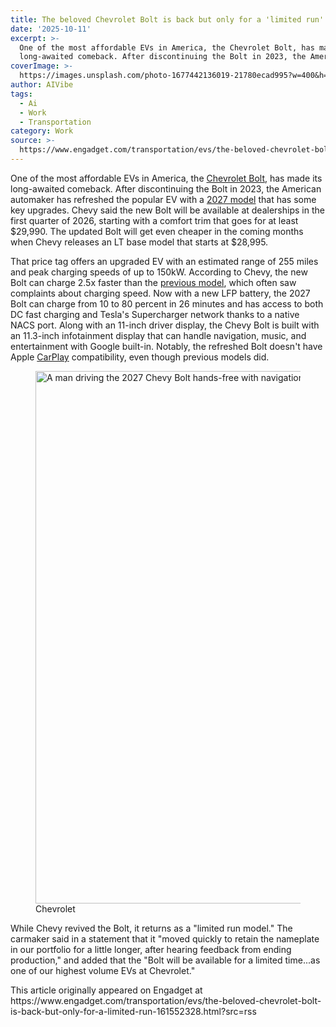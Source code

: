 ```yaml
---
title: The beloved Chevrolet Bolt is back but only for a 'limited run'
date: '2025-10-11'
excerpt: >-
  One of the most affordable EVs in America, the Chevrolet Bolt, has made its
  long-awaited comeback. After discontinuing the Bolt in 2023, the American...
coverImage: >-
  https://images.unsplash.com/photo-1677442136019-21780ecad995?w=400&h=200&fit=crop&auto=format
author: AIVibe
tags:
  - Ai
  - Work
  - Transportation
category: Work
source: >-
  https://www.engadget.com/transportation/evs/the-beloved-chevrolet-bolt-is-back-but-only-for-a-limited-run-161552328.html?src=rss
---
```

<p>One of the most affordable EVs in America, the <a data-i13n="elm:context_link;elmt:doNotAffiliate;cpos:1;pos:1" class="no-affiliate-link" href="https://www.engadget.com/gm-says-a-next-gen-chevy-bolt-is-on-the-way-144518735.html">Chevrolet Bolt</a>, has made its long-awaited comeback. After discontinuing the Bolt in 2023, the American automaker has refreshed the popular EV with a <a data-i13n="elm:context_link;elmt:doNotAffiliate;cpos:2;pos:1" class="no-affiliate-link" href="https://news.gm.com/home.detail.html/Pages/news/us/en/2025/oct/1009-2027-Chevrolet-Bolt.html">2027 model</a> that has some key upgrades. Chevy said the new Bolt will be available at dealerships in the first quarter of 2026, starting with a comfort trim that goes for at least $29,990. The updated Bolt will get even cheaper in the coming months when Chevy releases an LT base model that starts at $28,995.</p>
<p>That price tag offers an upgraded EV with an estimated range of 255 miles and peak charging speeds of up to 150kW. According to Chevy, the new Bolt can charge 2.5x faster than the <a data-i13n="elm:context_link;elmt:doNotAffiliate;cpos:3;pos:1" class="no-affiliate-link" href="https://www.engadget.com/chevrolet-bolt-euv-review-video-160016098.html">previous model</a>, which often saw complaints about charging speed. Now with a new LFP battery, the 2027 Bolt can charge from 10 to 80 percent in 26 minutes and has access to both DC fast charging and Tesla&#39;s Supercharger network thanks to a native NACS port. Along with an 11-inch driver display, the Chevy Bolt is built with an 11.3-inch infotainment display that can handle navigation, music, and entertainment with Google built-in. Notably, the refreshed Bolt doesn&#39;t have Apple <a data-i13n="elm:context_link;elmt:doNotAffiliate;cpos:4;pos:1" class="no-affiliate-link" href="https://www.engadget.com/transportation/apples-carplay-ultra-finally-arrives-but-its-exclusive-to-aston-martins-right-now-132516946.html">CarPlay</a> compatibility, even though previous models did.</p>
<span id="end-legacy-contents"></span><figure><img src="https://s.yimg.com/os/creatr-uploaded-images/2025-10/a5a46e30-a6ba-11f0-abfb-2291c61f00b5" data-crop-orig-src="https://s.yimg.com/os/creatr-uploaded-images/2025-10/a5a46e30-a6ba-11f0-abfb-2291c61f00b5" style="height:852px;width:1280px;" alt="A man driving the 2027 Chevy Bolt hands-free with navigation open on the infotainment display." data-uuid="355748dd-06a3-3f03-a1be-138851531e01"><figcaption></figcaption><div class="photo-credit">Chevrolet</div></figure>
<p>While Chevy revived the Bolt, it returns as a &quot;limited run model.&quot; The carmaker said in a statement that it &quot;moved quickly to retain the nameplate in our portfolio for a little longer, after hearing feedback from ending production,&quot; and added that the &quot;Bolt will be available for a limited time...as one of our highest volume EVs at Chevrolet.&quot;</p>This article originally appeared on Engadget at https://www.engadget.com/transportation/evs/the-beloved-chevrolet-bolt-is-back-but-only-for-a-limited-run-161552328.html?src=rss
